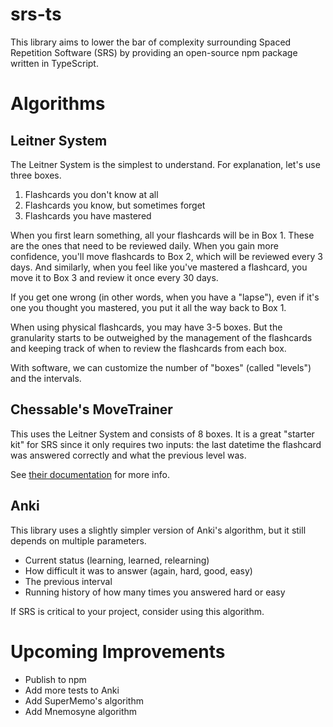 # srs-ts

This library aims to lower the bar of complexity surrounding Spaced Repetition Software (SRS) by providing an open-source npm package written in TypeScript.

# Algorithms

## Leitner System

The Leitner System is the simplest to understand. For explanation, let's use three boxes.

1. Flashcards you don't know at all
2. Flashcards you know, but sometimes forget
3. Flashcards you have mastered

When you first learn something, all your flashcards will be in Box 1. These are the ones that need to be reviewed daily. When you gain more confidence, you'll move flashcards to Box 2, which will be reviewed every 3 days. And similarly, when you feel like you've mastered a flashcard, you move it to Box 3 and review it once every 30 days.

If you get one wrong (in other words, when you have a "lapse"), even if it's one you thought you mastered, you put it all the way back to Box 1.

When using physical flashcards, you may have 3-5 boxes. But the granularity starts to be outweighed by the management of the flashcards and keeping track of when to review the flashcards from each box.

With software, we can customize the number of "boxes" (called "levels") and the intervals.

## Chessable's MoveTrainer

This uses the Leitner System and consists of 8 boxes. It is a great "starter kit" for SRS since it only requires two inputs: the last datetime the flashcard was answered correctly and what the previous level was.

See [their documentation](https://chessable.stonly.com/kb/guide/en/how-does-the-spaced-repetition-scheduling-work-b6A4HAXont/Steps/198511) for more info.

## Anki

This library uses a slightly simpler version of Anki's algorithm, but it still depends on multiple parameters.

- Current status (learning, learned, relearning)
- How difficult it was to answer (again, hard, good, easy)
- The previous interval
- Running history of how many times you answered hard or easy

If SRS is critical to your project, consider using this algorithm.

# Upcoming Improvements

- Publish to npm
- Add more tests to Anki
- Add SuperMemo's algorithm
- Add Mnemosyne algorithm
